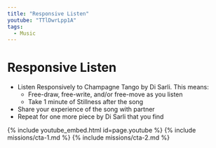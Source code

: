 ```yaml
---
title: "Responsive Listen"
youtube: "TTlDwrLpp1A"
tags:
  - Music
---
```


# Responsive Listen #

* Listen Responsively to Champagne Tango by Di Sarli. This means: 
  * Free-draw, free-write, and/or free-move as you listen
  * Take 1 minute of Stillness after the song
* Share your experience of the song with partner
* Repeat for one more piece by Di Sarli that you find

{% include youtube_embed.html id=page.youtube %}
{% include missions/cta-1.md %}
{% include missions/cta-2.md %}
